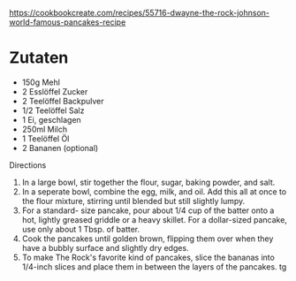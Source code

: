https://cookbookcreate.com/recipes/55716-dwayne-the-rock-johnson-world-famous-pancakes-recipe

# Zutaten
* 150g Mehl
* 2 Esslöffel Zucker
* 2 Teelöffel Backpulver
* 1/2 Teelöffel Salz
* 1 Ei, geschlagen
* 250ml Milch
* 1 Teelöffel Öl
* 2 Bananen (optional)

Directions
1.	In a large bowl, stir together the flour, sugar, baking powder, and salt.
2.	In a seperate bowl, combine the egg, milk, and oil. Add this all at once to the flour mixture, stirring until blended but still slightly lumpy.
3.	For a standard- size pancake, pour about 1/4 cup of the batter onto a hot, lightly greased griddle or a heavy skillet. For a dollar-sized pancake, use only about 1 Tbsp. of batter.
4.	Cook the pancakes until golden brown, flipping them over when they have a bubbly surface and slightly dry edges.
5.	To make The Rock's favorite kind of pancakes, slice the bananas into 1/4-inch slices and place them in between the layers of the pancakes.
tg
